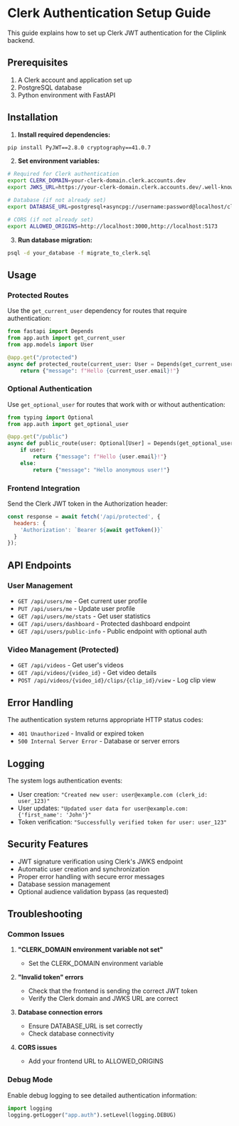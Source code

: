 # Clerk Authentication Setup Guide

This guide explains how to set up Clerk JWT authentication for the Cliplink backend.

## Prerequisites

1. A Clerk account and application set up
2. PostgreSQL database
3. Python environment with FastAPI

## Installation

1. **Install required dependencies:**
```bash
pip install PyJWT==2.8.0 cryptography==41.0.7
```

2. **Set environment variables:**
```bash
# Required for Clerk authentication
export CLERK_DOMAIN=your-clerk-domain.clerk.accounts.dev
export JWKS_URL=https://your-clerk-domain.clerk.accounts.dev/.well-known/jwks.json

# Database (if not already set)
export DATABASE_URL=postgresql+asyncpg://username:password@localhost/cliplink_db

# CORS (if not already set)
export ALLOWED_ORIGINS=http://localhost:3000,http://localhost:5173
```

3. **Run database migration:**
```bash
psql -d your_database -f migrate_to_clerk.sql
```

## Usage

### Protected Routes

Use the `get_current_user` dependency for routes that require authentication:

```python
from fastapi import Depends
from app.auth import get_current_user
from app.models import User

@app.get("/protected")
async def protected_route(current_user: User = Depends(get_current_user)):
    return {"message": f"Hello {current_user.email}!"}
```

### Optional Authentication

Use `get_optional_user` for routes that work with or without authentication:

```python
from typing import Optional
from app.auth import get_optional_user

@app.get("/public")
async def public_route(user: Optional[User] = Depends(get_optional_user)):
    if user:
        return {"message": f"Hello {user.email}!"}
    else:
        return {"message": "Hello anonymous user!"}
```

### Frontend Integration

Send the Clerk JWT token in the Authorization header:

```javascript
const response = await fetch('/api/protected', {
  headers: {
    'Authorization': `Bearer ${await getToken()}`
  }
});
```

## API Endpoints

### User Management

- `GET /api/users/me` - Get current user profile
- `PUT /api/users/me` - Update user profile
- `GET /api/users/me/stats` - Get user statistics
- `GET /api/users/dashboard` - Protected dashboard endpoint
- `GET /api/users/public-info` - Public endpoint with optional auth

### Video Management (Protected)

- `GET /api/videos` - Get user's videos
- `GET /api/videos/{video_id}` - Get video details
- `POST /api/videos/{video_id}/clips/{clip_id}/view` - Log clip view

## Error Handling

The authentication system returns appropriate HTTP status codes:

- `401 Unauthorized` - Invalid or expired token
- `500 Internal Server Error` - Database or server errors

## Logging

The system logs authentication events:

- User creation: `"Created new user: user@example.com (clerk_id: user_123)"`
- User updates: `"Updated user data for user@example.com: {'first_name': 'John'}"`
- Token verification: `"Successfully verified token for user: user_123"`

## Security Features

- JWT signature verification using Clerk's JWKS endpoint
- Automatic user creation and synchronization
- Proper error handling with secure error messages
- Database session management
- Optional audience validation bypass (as requested)

## Troubleshooting

### Common Issues

1. **"CLERK_DOMAIN environment variable not set"**
   - Set the CLERK_DOMAIN environment variable

2. **"Invalid token" errors**
   - Check that the frontend is sending the correct JWT token
   - Verify the Clerk domain and JWKS URL are correct

3. **Database connection errors**
   - Ensure DATABASE_URL is set correctly
   - Check database connectivity

4. **CORS issues**
   - Add your frontend URL to ALLOWED_ORIGINS

### Debug Mode

Enable debug logging to see detailed authentication information:

```python
import logging
logging.getLogger("app.auth").setLevel(logging.DEBUG)
``` 